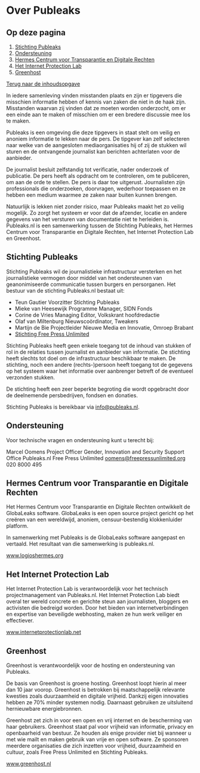 Over Publeaks
=============

Op deze pagina
-------------

1. [Stichting Publeaks](./chapter-1.md#stichting-publeaks)
2. [Ondersteuning](./chapter-1.md#ondersteuning)
3. [Hermes Centrum voor Transparantie en Digitale Rechten](./chapter-1.md#hermes-centrum-voor-transparantie-en-digitale-rechten)
4. [Het Internet Protection Lab](./chapter-1.md#internet-protection-lab)
5. [Greenhost](./chapter-1.md#greenhost)

[Terug naar de inhoudsopgave](./README.md#inhoudsopgave)

In iedere samenleving vinden misstanden plaats en zijn er tipgevers die misschien informatie hebben of kennis van zaken die niet in de haak zijn. Misstanden waarvan zij vinden dat ze moeten worden onderzocht, om er een einde aan te maken of misschien om er een bredere discussie mee los te maken.

Publeaks is een omgeving die deze tipgevers in staat stelt om veilig en anoniem informatie te lekken naar de pers. De tipgever kan zelf selecteren naar welke van de aangesloten mediaorganisaties hij of zij de stukken wil sturen en de ontvangende journalist kan berichten achterlaten voor de aanbieder.

De journalist besluit zelfstandig tot verificatie, nader onderzoek of publicatie. De pers heeft als opdracht om te controleren, om te publiceren, om aan de orde te stellen. De pers is daar toe uitgerust. Journalisten zijn professionals die onderzoeken, doorvragen, wederhoor toepassen en ze hebben een medium waarmee ze zaken naar buiten kunnen brengen.

Natuurlijk is lekken niet zonder risico, maar Publeaks maakt het zo veilig mogelijk. Zo zorgt het systeem er voor dat de afzender, locatie en andere gegevens van het versturen van documentatie niet te herleiden is. Publeaks.nl is een samenwerking tussen de Stichting Publeaks, het Hermes Centrum voor Transparantie en Digitale Rechten, het Internet Protection Lab en Greenhost.

Stichting Publeaks
-------------

Stichting Publeaks wil de journalistieke infrastructuur versterken en het journalistieke vermogen door middel van het ondersteunen van geanonimiseerde communicatie tussen burgers en persorganen. Het bestuur van de stichting Publeaks.nl bestaat uit:

* Teun Gautier Voorzitter Stichting Publeaks
* Mieke van Heesewijk Programme Manager, SIDN Fonds
* Corine de Vries Managing Editor, Volkskrant hoofdredactie
* Olaf van Miltenburg Nieuwscoördinator, Tweakers
* Martijn de Bie Projectleider Nieuwe Media en Innovatie, Omroep Brabant
* [Stichting Free Press Unlimited](www.freepressunlimited.org)

Stichting Publeaks heeft geen enkele toegang tot de inhoud van stukken of rol in de relaties tussen journalist en aanbieder van informatie. De stichting heeft slechts tot doel om de infrastructuur beschikbaar te maken. De stichting, noch een andere (rechts-)persoon heeft toegang tot de gegevens op het systeem waar het informatie over aanbrenger betreft of de eventueel verzonden stukken.

De stichting heeft een zeer beperkte begroting die wordt opgebracht door de deelnemende persbedrijven, fondsen en donaties.

Stichting Publeaks is bereikbaar via info@publeaks.nl.

Ondersteuning
-------------

Voor technische vragen en ondersteuning kunt u terecht bij:

  Marcel Oomens
  Project Officer Gender, Innovation and Security
  Support Office Publeaks.nl
  Free Press Unlimited
  oomens@freepressunlimited.org
  020 8000 495

Hermes Centrum voor Transparantie en Digitale Rechten
-------------

Het Hermes Centrum voor Transparantie en Digitale Rechten ontwikkelt de GlobaLeaks software. GlobaLeaks is een open source project gericht op het creëren van een wereldwijd, anoniem, censuur-bestendig klokkenluider platform.

In samenwerking met Publeaks is de GlobaLeaks software aangepast en vertaald. Het resultaat van die samenwerking is publeaks.nl.

www.logioshermes.org

Het Internet Protection Lab
-------------

Het Internet Protection Lab is verantwoordelijk voor het technisch projectmanagement van Publeaks.nl. Het Internet Protection Lab biedt overal ter wereld concrete en gerichte steun aan journalisten, bloggers en activisten die bedreigd worden. Door het bieden van internetverbindingen en expertise van beveiligde webhosting, maken ze hun werk veiliger en effectiever.

www.internetprotectionlab.net

Greenhost
-------------

Greenhost is verantwoordelijk voor de hosting en ondersteuning van Publeaks.

De basis van Greenhost is groene hosting. Greenhost loopt hierin al meer dan 10 jaar voorop. Greenhost is betrokken bij maatschappelijk relevante kwesties zoals duurzaamheid en digitale vrijheid. Dankzij eigen innovaties hebben ze 70% minder systemen nodig. Daarnaast gebruiken ze uitsluitend hernieuwbare energiebronnen.

Greenhost zet zich in voor een open en vrij internet en de bescherming van haar gebruikers. Greenhost staat pal voor vrijheid van informatie, privacy en openbaarheid van bestuur. Ze houden als enige provider niet bij wanneer u met wie mailt en maken gebruik van vrije en open software. Ze sponsoren meerdere organisaties die zich inzetten voor vrijheid, duurzaamheid en cultuur, zoals Free Press Unlimited en Stichting Publeaks.

www.greenhost.nl
